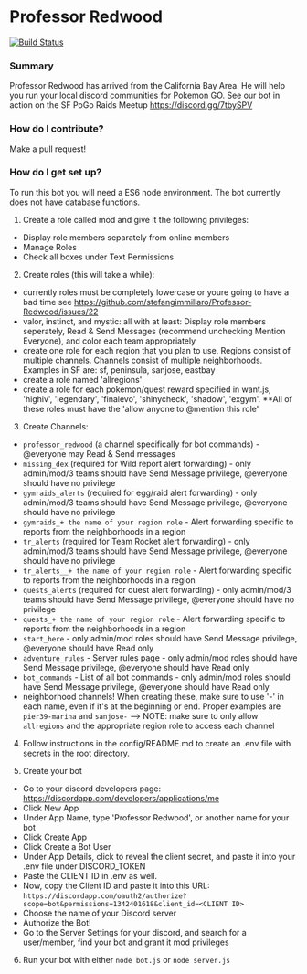 # Professor Redwood
[![Build Status](https://api.travis-ci.org/Professor-Redwood-Team/Professor-Redwood.svg?branch=master)](https://api.travis-ci.org/Professor-Redwood-Team/Professor-Redwood.svg?branch=master)

### Summary ###
Professor Redwood has arrived from the California Bay Area. He will help you run your local discord communities for Pokemon GO. See our bot in action on the SF PoGo Raids Meetup https://discord.gg/7tbySPV

### How do I contribute? ###
Make a pull request!

### How do I get set up? ###
To run this bot you will need a ES6 node environment. The bot currently does not have database functions.

1) Create a role called mod and give it the following privileges:
- Display role members separately from online members
- Manage Roles
- Check all boxes under Text Permissions

2) Create roles (this will take a while):
- currently roles must be completely lowercase or youre going to have a bad time see https://github.com/stefangimmillaro/Professor-Redwood/issues/22
- valor, instinct, and mystic: all with at least: Display role members seperately, Read & Send Messages (recommend unchecking Mention Everyone), and color each team   appropriately
- create one role for each region that you plan to use. Regions consist of multiple channels. Channels consist of multiple neighborhoods. Examples in SF are: sf, peninsula, sanjose, eastbay
- create a role named 'allregions'
- create a role for each pokemon/quest reward specified in want.js, 'highiv', 'legendary', 'finalevo', 'shinycheck', 'shadow', 'exgym'. **All of these roles must have the 'allow   anyone to @mention this role'

3) Create Channels:
- `professor_redwood` (a channel specifically for bot commands) - @everyone may Read & Send messages
- `missing_dex` (required for Wild report alert forwarding) - only admin/mod/3 teams should have Send Message privilege, @everyone should have no privilege
- `gymraids_alerts` (required for egg/raid alert forwarding) - only admin/mod/3 teams should have Send Message privilege, @everyone should have no privilege
- `gymraids_+ the name of your region role` - Alert forwarding specific to reports from the neighborhoods in a region
- `tr_alerts` (required for Team Rocket alert forwarding) - only admin/mod/3 teams should have Send Message privilege, @everyone should have no privilege
- `tr_alerts__+ the name of your region role` - Alert forwarding specific to reports from the neighborhoods in a region
- `quests_alerts` (required for quest alert forwarding) - only admin/mod/3 teams should have Send Message privilege, @everyone should have no privilege
- `quests_+ the name of your region role` - Alert forwarding specific to reports from the neighborhoods in a region
- `start_here` - only admin/mod roles should have Send Message privilege, @everyone should have Read only
- `adventure_rules` - Server rules page - only admin/mod roles should have Send Message privilege, @everyone should have Read only
- `bot_commands` - List of all bot commands - only admin/mod roles should have Send Message privilege, @everyone should have Read only
- neighborhood channels! When creating these, make sure to use '-' in each name, even if it's at the beginning or end. Proper examples are `pier39-marina` and `sanjose-`
  --> NOTE: make sure to only allow `allregions` and the appropriate region role to access each channel

4) Follow instructions in the config/README.md to create an .env file with secrets in the root directory.

5) Create your bot
- Go to your discord developers page: https://discordapp.com/developers/applications/me
- Click New App
- Under App Name, type 'Professor Redwood', or another name for your bot
- Click Create App
- Click Create a Bot User
- Under App Details, click to reveal the client secret, and paste it into your .env file under DISCORD_TOKEN
- Paste the CLIENT ID in .env as well.
- Now, copy the Client ID and paste it into this URL: `https://discordapp.com/oauth2/authorize?scope=bot&permissions=1342401618&client_id=<CLIENT ID>`
- Choose the name of your Discord server
- Authorize the Bot!
- Go to the Server Settings for your discord, and search for a user/member, find your bot and grant it mod privileges

6) Run your bot with either 
`node bot.js` or `node server.js`
